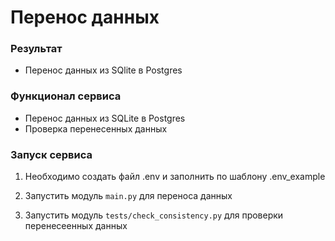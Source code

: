 # Перенос данных

### Результат

- Перенос данных из SQlite в Postgres

### Функционал сервиса

- Перенос данных из SQLite в Postgres
- Проверка перенесенных данных

### Запуск сервиса

1. Необходимо создать файл .env и заполнить по шаблону .env_example

2. Запустить модуль `main.py` для переноса данных

3. Запустить модуль `tests/check_consistency.py` для проверки перенесеенных данных